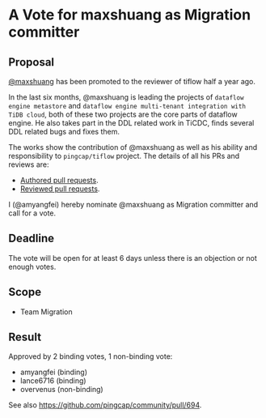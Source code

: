 # A Vote for maxshuang as Migration committer

## Proposal

[@maxshuang](https://github.com/maxshuang) has been promoted to the reviewer of tiflow half a year ago.

In the last six months, @maxshuang is leading the projects of `dataflow engine metastore` and `dataflow engine multi-tenant integration with TiDB cloud`, both of these two projects are the core parts of dataflow engine. He also takes part in the DDL related work in TiCDC, finds several DDL related bugs and fixes them.

The works show the contribution of @maxshuang as well as his ability and responsibility to `pingcap/tiflow` project. The details of all his PRs and reviews are:

* [Authored pull requests](https://github.com/pingcap/tiflow/pulls?q=is%3Apr+is%3Aclosed+author%3Amaxshuang).
* [Reviewed pull requests](https://github.com/pingcap/tiflow/pulls?q=is%3Apr+reviewed-by%3Amaxshuang).

I (@amyangfei) hereby nominate @maxshuang as Migration committer and call for a vote.

## Deadline

The vote will be open for at least 6 days unless there is an objection or not enough votes.

## Scope

* Team Migration

## Result

Approved by 2 binding votes, 1 non-binding vote:

* amyangfei (binding)
* lance6716 (binding)
* overvenus (non-binding)

See also https://github.com/pingcap/community/pull/694.
